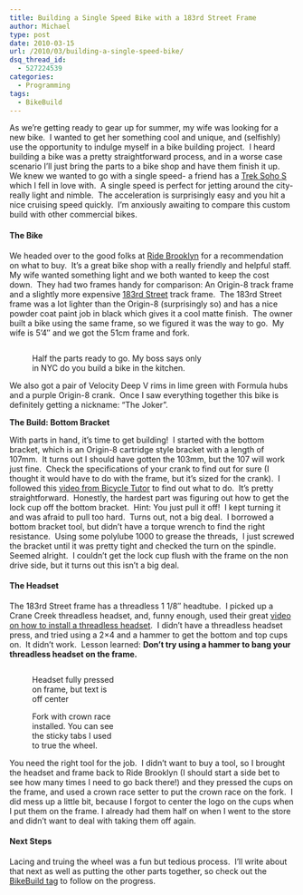 ```yaml
---
title: Building a Single Speed Bike with a 183rd Street Frame
author: Michael
type: post
date: 2010-03-15
url: /2010/03/building-a-single-speed-bike/
dsq_thread_id:
  - 527224539
categories:
  - Programming
tags:
  - BikeBuild
---
```

As we&#8217;re getting ready to gear up for summer, my wife was looking for a new bike.  I wanted to get her something cool and unique, and (selfishly) use the opportunity to indulge myself in a bike building project.  I heard building a bike was a pretty straightforward process, and in a worse case scenario I&#8217;ll just bring the parts to a bike shop and have them finish it up.  We knew we wanted to go with a single speed- a friend has a [Trek Soho S][1] which I fell in love with.  A single speed is perfect for jetting around the city- really light and nimble.  The acceleration is surprisingly easy and you hit a nice cruising speed quickly.  I&#8217;m anxiously awaiting to compare this custom build with other commercial bikes.

#### The Bike

We headed over to the good folks at [Ride Brooklyn][2] for a recommendation on what to buy.  It&#8217;s a great bike shop with a really friendly and helpful staff.  My wife wanted something light and we both wanted to keep the cost down.  They had two frames handy for comparison: An Origin-8 track frame and a slightly more expensive [183rd Street][3] track frame.  The 183rd Street frame was a lot lighter than the Origin-8 (surprisingly so) and has a nice powder coat paint job in black which gives it a cool matte finish.  The owner built a bike using the same frame, so we figured it was the way to go.  My wife is 5&#8217;4&#8243; and we got the 51cm frame and fork.<figure id="attachment_357" style="width: 300px;" class="wp-caption aligncenter">

[<img class="size-medium wp-image-357  " title="Getting Ready for the Bike Build" src="http://i0.wp.com/www.michaelhamrah.com/blog/wp-content/uploads/2010/03/MLH_0196-300x200.jpg?resize=300%2C200" alt="" data-recalc-dims="1" />][4]<figcaption class="wp-caption-text">Half the parts ready to go. My boss says only in NYC do you build a bike in the kitchen.</figcaption></figure> 

<p style="text-align: left;">
  We also got a pair of Velocity Deep V rims in lime green with Formula hubs and a purple Origin-8 crank.  Once I saw everything together this bike is definitely getting a nickname: &#8220;The Joker&#8221;.
</p>

**The Build: Bottom Bracket**

[<img class="alignleft size-medium wp-image-360" title="MLH_0003" src="http://i0.wp.com/www.michaelhamrah.com/blog/wp-content/uploads/2010/03/MLH_0003-300x200.jpg?resize=300%2C200" alt="" data-recalc-dims="1" />][5]With parts in hand, it&#8217;s time to get building!  I started with the bottom bracket, which is an Origin-8 cartridge style bracket with a length of 107mm.  It turns out I should have gotten the 103mm, but the 107 will work just fine.  Check the specifications of your crank to find out for sure (I thought it would have to do with the frame, but it&#8217;s sized for the crank).  I followed this [video from Bicycle Tutor][6] to find out what to do.  It&#8217;s pretty straightforward.  Honestly, the hardest part was figuring out how to get the lock cup off the bottom bracket.  Hint: You just pull it off!  I kept turning it and was afraid to pull too hard.  Turns out, not a big deal.  I borrowed a bottom bracket tool, but didn&#8217;t have a torque wrench to find the right [<img class="alignright size-medium wp-image-361" title="MLH_0007-Edit" src="http://i1.wp.com/www.michaelhamrah.com/blog/wp-content/uploads/2010/03/MLH_0007-Edit-300x209.jpg?resize=300%2C209" alt="" data-recalc-dims="1" />][7]resistance.  Using some polylube 1000 to grease the threads,  I just screwed the bracket until it was pretty tight and checked the turn on the spindle.  Seemed alright.  I couldn&#8217;t get the lock cup flush with the frame on the non drive side, but it turns out this isn&#8217;t a big deal.

#### The Headset

The 183rd Street frame has a threadless 1 1/8&#8243; headtube.  I picked up a Crane Creek threadless headset, and, funny enough, used their great [video on how to install a threadless headset][8].  I didn&#8217;t have a threadless headset press, and tried using a 2&#215;4 and a hammer to get the bottom and top cups on.  It didn&#8217;t work.  Lesson learned: **Don&#8217;t try using a hammer to bang your threadless headset on the frame.**<figure id="attachment_362" style="width: 150px;" class="wp-caption alignleft">

[<img class="size-thumbnail wp-image-362  " title="MLH_0005" src="http://i1.wp.com/www.michaelhamrah.com/blog/wp-content/uploads/2010/03/MLH_0005-150x150.jpg?resize=150%2C150" alt="" data-recalc-dims="1" />][9]<figcaption class="wp-caption-text">Headset fully pressed on frame, but text is off center</figcaption></figure> <figure id="attachment_363" style="width: 150px;" class="wp-caption alignright">[<img class="size-thumbnail wp-image-363 " title="MLH_0006" src="http://i2.wp.com/www.michaelhamrah.com/blog/wp-content/uploads/2010/03/MLH_0006-150x150.jpg?resize=150%2C150" alt="" data-recalc-dims="1" />][10]<figcaption class="wp-caption-text">Fork with crown race installed. You can see the sticky tabs I used to true the wheel.</figcaption></figure> 

You need the right tool for the job.  I didn&#8217;t want to buy a tool, so I brought the headset and frame back to Ride Brooklyn (I should start a side bet to see how many times I need to go back there!) and they pressed the cups on the frame, and used a crown race setter to put the crown race on the fork.  I did mess up a little bit, because I forgot to center the logo on the cups when I put them on the frame. I already had them half on when I went to the store and didn&#8217;t want to deal with taking them off again.

#### Next Steps

Lacing and truing the wheel was a fun but tedious process.  I&#8217;ll write about that next as well as putting the other parts together, so check out the [BikeBuild tag][11] to follow on the progress.

 [1]: http://www.trekbikes.com/us/en/bikes/urban/soho/sohos/
 [2]: http://www.ridebrooklynny.com
 [3]: http://183rdstreet.com
 [4]: http://i2.wp.com/www.michaelhamrah.com/blog/wp-content/uploads/2010/03/MLH_0196.jpg
 [5]: http://i2.wp.com/www.michaelhamrah.com/blog/wp-content/uploads/2010/03/MLH_0003.jpg
 [6]: http://bicycletutor.com/cartridge-bottom-bracket/
 [7]: http://i1.wp.com/www.michaelhamrah.com/blog/wp-content/uploads/2010/03/MLH_0007-Edit.jpg
 [8]: http://www.canecreek.com/tech-headsets?view=video
 [9]: http://i2.wp.com/www.michaelhamrah.com/blog/wp-content/uploads/2010/03/MLH_0005.jpg
 [10]: http://i2.wp.com/www.michaelhamrah.com/blog/wp-content/uploads/2010/03/MLH_0006.jpg
 [11]: http://www.michaelhamrah.com/blog/tag/bikebuild
